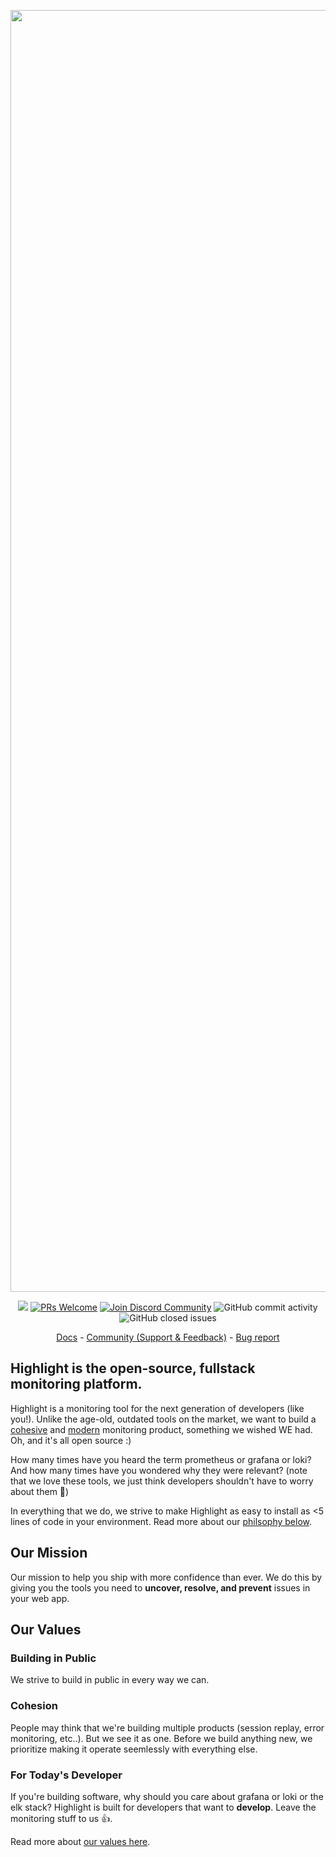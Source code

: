 <p align="center">
  <img width="2051" alt="github-thumb" src="https://user-images.githubusercontent.com/20292680/214453237-37420cc6-1ae1-474e-be55-d41fea21e0be.png">
</p>
<p align="center">
  <a href='https://github.com/highlight/highlight/graphs/contributors'><img src='https://img.shields.io/badge/all_contributors-17-orange.svg?style=flat-square' /></a>
  <a href='http://makeapullrequest.com'><img alt='PRs Welcome' src='https://img.shields.io/badge/PRs-welcome-brightgreen.svg?style=shields'/></a>
  <a href='https://community.highlight.com'><img alt="Join Discord Community" src="https://img.shields.io/badge/discord%20community-join-blue"/></a>
  <img alt="GitHub commit activity" src="https://img.shields.io/github/commit-activity/m/highlight/highlight"/>
  <img alt="GitHub closed issues" src="https://img.shields.io/github/issues-closed/highlight/highlight"/>
</p>

<p align="center">
  <a href="https://highlight.io/docs">Docs</a> - <a href="https://community.highlight.io">Community (Support & Feedback)</a> - <a href="https://github.com/highlight/highlight/issues/new?assignees=&labels=bug">Bug report</a>
</p>



## Highlight is the open-source, fullstack monitoring platform.

Highlight is a monitoring tool for the next generation of developers (like you!). Unlike the age-old, outdated tools on the market, we want to build a [cohesive](#cohesion) and [modern](#for-todays-developer) monitoring product, something we wished WE had. Oh, and it's all open source :)

How many times have you heard the term prometheus or grafana or loki? And how many times have you wondered why they were relevant? (note that we love these tools, we just think developers shouldn't have to worry about them 🙂)

In everything that we do, we strive to make Highlight as easy to install as <5 lines of code in your environment. Read more about our [philsophy below](#our-values).


## Our Mission

Our mission to help you ship with more confidence than ever. We do this by giving you the tools you need to **uncover, resolve, and prevent** issues in your web app.

## Our Values

### Building in Public
We strive to build in public in every way we can.  

### Cohesion
People may think that we're building multiple products (session replay, error monitoring, etc..). But we see it as one. Before we build anything new, we prioritize making it operate seemlessly with everything else.

### For Today's Developer
If you're building software, why should you care about grafana or loki or the elk stack? Highlight is built for developers that want to **develop**. Leave the monitoring stuff to us 👍.

Read more about [our values here](highlight.io/docs/company/values).

